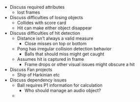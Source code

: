 - Discuss required attributes 
	- lost frames
- Discuss difficulties of losing objects
	- Collides with score card 
	- Hit can make either object disappear 
- Discuss difficulties of hit detection
	- Distance isn't always a valid measure 
		- Close misses on top or bottom
	- Pong has irregular collision detection behavior 
		- Balls that should miss might get caught 
	- Assumes hit is captured in frame
		- Frame drops or other visual issues might obscure a hit 
- Discuss Fan projects
	- Ship of Harkinian etc
- Discuss dependency issues 
	- Ball requires P1 information for calculation 
		- Who should manage an audio object?
	- 
